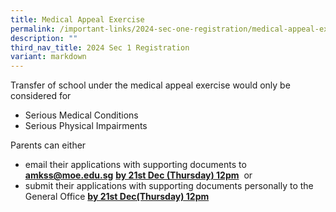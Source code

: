 ```yaml
---
title: Medical Appeal Exercise
permalink: /important-links/2024-sec-one-registration/medical-appeal-exercise/
description: ""
third_nav_title: 2024 Sec 1 Registration
variant: markdown
---
```

Transfer of school under the medical appeal exercise would only be considered for

* Serious Medical Conditions&nbsp;
* Serious Physical Impairments

  

Parents can either&nbsp;

* email their applications with supporting documents to <a href="mailto:amkss@moe.edu.sg"><b><font color="#62C183">amkss@moe.edu.sg</font></b></a>&nbsp;**<u>by 21st&nbsp;Dec (Thursday) 12pm</u>**&nbsp;&nbsp;or&nbsp;
* submit their applications with supporting documents personally to the General Office&nbsp;**<u>by 21st&nbsp;Dec(Thursday) 12pm</u>**